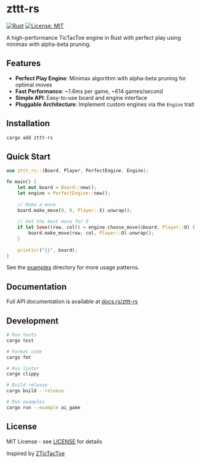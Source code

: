 # zttt-rs

[![Rust](https://img.shields.io/badge/rust-1.90%2B-orange.svg)](https://www.rust-lang.org/)
[![License: MIT](https://img.shields.io/badge/License-MIT-blue.svg)](LICENSE)

A high-performance TicTacToe engine in Rust with perfect play using minimax with alpha-beta pruning.

## Features

- **Perfect Play Engine**: Minimax algorithm with alpha-beta pruning for optimal moves
- **Fast Performance**: ~1.6ms per game, ~614 games/second
- **Simple API**: Easy-to-use board and engine interface
- **Pluggable Architecture**: Implement custom engines via the `Engine` trait

## Installation

```bash
cargo add zttt-rs
```

## Quick Start

```rust
use zttt_rs::{Board, Player, PerfectEngine, Engine};

fn main() {
    let mut board = Board::new();
    let engine = PerfectEngine::new();
    
    // Make a move
    board.make_move(0, 0, Player::X).unwrap();
    
    // Get the best move for O
    if let Some((row, col)) = engine.choose_move(&board, Player::O) {
        board.make_move(row, col, Player::O).unwrap();
    }
    
    println!("{}", board);
}
```

See the [examples](examples/) directory for more usage patterns.

## Documentation

Full API documentation is available at [docs.rs/zttt-rs](https://docs.rs/zttt-rs)

## Development

```bash
# Run tests
cargo test

# Format code
cargo fmt

# Run linter
cargo clippy

# Build release
cargo build --release

# Run examples
cargo run --example ai_game
```

## License

MIT License - see [LICENSE](LICENSE) for details

Inspired by [ZTicTacToe](https://github.com/ZTicTacToe)